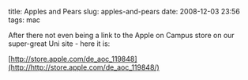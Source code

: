 title: Apples and Pears
slug: apples-and-pears
date: 2008-12-03 23:56
tags: mac

After there not even being a link to the Apple on Campus store on our super-great Uni site - here it is:

[http://store.apple.com/de_aoc_119848](http://http://store.apple.com/de_aoc_119848/)
